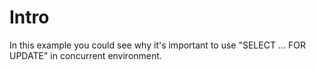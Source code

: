 # Intro

In this example you could see why it's important to use "SELECT ... FOR UPDATE" in concurrent environment.